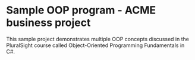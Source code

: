 # Sample OOP program - ACME business project

This sample project demonstrates multiple OOP concepts discussed in the PluralSight course called Object-Oriented Programming Fundamentals in C#. 
